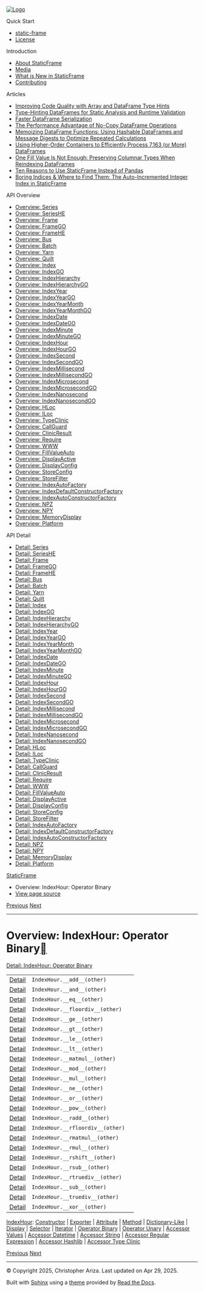 [![Logo](../_static/sf-logo-web_icon-small.png)](../index.md)

Quick Start

* [static-frame](../readme.md)
* [License](../license.md)

Introduction

* [About StaticFrame](../intro.md)
* [Media](../intro.html#media)
* [What is New in StaticFrame](../new.md)
* [Contributing](../contributing.md)

Articles

* [Improving Code Quality with Array and DataFrame Type Hints](../articles/guard.md)
* [Type-Hinting DataFrames for Static Analysis and Runtime Validation](../articles/ftyping.md)
* [Faster DataFrame Serialization](../articles/serialize.md)
* [The Performance Advantage of No-Copy DataFrame Operations](../articles/no_copy.md)
* [Memoizing DataFrame Functions: Using Hashable DataFrames and Message Digests to Optimize Repeated Calculations](../articles/hash.md)
* [Using Higher-Order Containers to Efficiently Process 7,163 (or More) DataFrames](../articles/uhoc.md)
* [One Fill Value Is Not Enough: Preserving Columnar Types When Reindexing DataFrames](../articles/fill_value.md)
* [Ten Reasons to Use StaticFrame Instead of Pandas](../articles/upgrade.md)
* [Boring Indices & Where to Find Them: The Auto-Incremented Integer Index in StaticFrame](../articles/aiii.md)

API Overview

* [Overview: Series](series.md)
* [Overview: SeriesHE](series_he.md)
* [Overview: Frame](frame.md)
* [Overview: FrameGO](frame_go.md)
* [Overview: FrameHE](frame_he.md)
* [Overview: Bus](bus.md)
* [Overview: Batch](batch.md)
* [Overview: Yarn](yarn.md)
* [Overview: Quilt](quilt.md)
* [Overview: Index](index.md)
* [Overview: IndexGO](index_go.md)
* [Overview: IndexHierarchy](index_hierarchy.md)
* [Overview: IndexHierarchyGO](index_hierarchy_go.md)
* [Overview: IndexYear](index_year.md)
* [Overview: IndexYearGO](index_year_go.md)
* [Overview: IndexYearMonth](index_year_month.md)
* [Overview: IndexYearMonthGO](index_year_month_go.md)
* [Overview: IndexDate](index_date.md)
* [Overview: IndexDateGO](index_date_go.md)
* [Overview: IndexMinute](index_minute.md)
* [Overview: IndexMinuteGO](index_minute_go.md)
* [Overview: IndexHour](index_hour.md)
* [Overview: IndexHourGO](index_hour_go.md)
* [Overview: IndexSecond](index_second.md)
* [Overview: IndexSecondGO](index_second_go.md)
* [Overview: IndexMillisecond](index_millisecond.md)
* [Overview: IndexMillisecondGO](index_millisecond_go.md)
* [Overview: IndexMicrosecond](index_microsecond.md)
* [Overview: IndexMicrosecondGO](index_microsecond_go.md)
* [Overview: IndexNanosecond](index_nanosecond.md)
* [Overview: IndexNanosecondGO](index_nanosecond_go.md)
* [Overview: HLoc](hloc.md)
* [Overview: ILoc](iloc.md)
* [Overview: TypeClinic](type_clinic.md)
* [Overview: CallGuard](call_guard.md)
* [Overview: ClinicResult](clinic_result.md)
* [Overview: Require](require.md)
* [Overview: WWW](www.md)
* [Overview: FillValueAuto](fill_value_auto.md)
* [Overview: DisplayActive](display_active.md)
* [Overview: DisplayConfig](display_config.md)
* [Overview: StoreConfig](store_config.md)
* [Overview: StoreFilter](store_filter.md)
* [Overview: IndexAutoFactory](index_auto_factory.md)
* [Overview: IndexDefaultConstructorFactory](index_default_constructor_factory.md)
* [Overview: IndexAutoConstructorFactory](index_auto_constructor_factory.md)
* [Overview: NPZ](npz.md)
* [Overview: NPY](npy.md)
* [Overview: MemoryDisplay](memory_display.md)
* [Overview: Platform](platform.md)

API Detail

* [Detail: Series](../api_detail/series.md)
* [Detail: SeriesHE](../api_detail/series_he.md)
* [Detail: Frame](../api_detail/frame.md)
* [Detail: FrameGO](../api_detail/frame_go.md)
* [Detail: FrameHE](../api_detail/frame_he.md)
* [Detail: Bus](../api_detail/bus.md)
* [Detail: Batch](../api_detail/batch.md)
* [Detail: Yarn](../api_detail/yarn.md)
* [Detail: Quilt](../api_detail/quilt.md)
* [Detail: Index](../api_detail/index.md)
* [Detail: IndexGO](../api_detail/index_go.md)
* [Detail: IndexHierarchy](../api_detail/index_hierarchy.md)
* [Detail: IndexHierarchyGO](../api_detail/index_hierarchy_go.md)
* [Detail: IndexYear](../api_detail/index_year.md)
* [Detail: IndexYearGO](../api_detail/index_year_go.md)
* [Detail: IndexYearMonth](../api_detail/index_year_month.md)
* [Detail: IndexYearMonthGO](../api_detail/index_year_month_go.md)
* [Detail: IndexDate](../api_detail/index_date.md)
* [Detail: IndexDateGO](../api_detail/index_date_go.md)
* [Detail: IndexMinute](../api_detail/index_minute.md)
* [Detail: IndexMinuteGO](../api_detail/index_minute_go.md)
* [Detail: IndexHour](../api_detail/index_hour.md)
* [Detail: IndexHourGO](../api_detail/index_hour_go.md)
* [Detail: IndexSecond](../api_detail/index_second.md)
* [Detail: IndexSecondGO](../api_detail/index_second_go.md)
* [Detail: IndexMillisecond](../api_detail/index_millisecond.md)
* [Detail: IndexMillisecondGO](../api_detail/index_millisecond_go.md)
* [Detail: IndexMicrosecond](../api_detail/index_microsecond.md)
* [Detail: IndexMicrosecondGO](../api_detail/index_microsecond_go.md)
* [Detail: IndexNanosecond](../api_detail/index_nanosecond.md)
* [Detail: IndexNanosecondGO](../api_detail/index_nanosecond_go.md)
* [Detail: HLoc](../api_detail/hloc.md)
* [Detail: ILoc](../api_detail/iloc.md)
* [Detail: TypeClinic](../api_detail/type_clinic.md)
* [Detail: CallGuard](../api_detail/call_guard.md)
* [Detail: ClinicResult](../api_detail/clinic_result.md)
* [Detail: Require](../api_detail/require.md)
* [Detail: WWW](../api_detail/www.md)
* [Detail: FillValueAuto](../api_detail/fill_value_auto.md)
* [Detail: DisplayActive](../api_detail/display_active.md)
* [Detail: DisplayConfig](../api_detail/display_config.md)
* [Detail: StoreConfig](../api_detail/store_config.md)
* [Detail: StoreFilter](../api_detail/store_filter.md)
* [Detail: IndexAutoFactory](../api_detail/index_auto_factory.md)
* [Detail: IndexDefaultConstructorFactory](../api_detail/index_default_constructor_factory.md)
* [Detail: IndexAutoConstructorFactory](../api_detail/index_auto_constructor_factory.md)
* [Detail: NPZ](../api_detail/npz.md)
* [Detail: NPY](../api_detail/npy.md)
* [Detail: MemoryDisplay](../api_detail/memory_display.md)
* [Detail: Platform](../api_detail/platform.md)

[StaticFrame](../index.md)

* Overview: IndexHour: Operator Binary
* [View page source](../_sources/api_overview/index_hour-operator_binary.rst.txt)

[Previous](index_hour-iterator.html "Overview: IndexHour: Iterator")
[Next](index_hour-operator_unary.html "Overview: IndexHour: Operator Unary")

---

# Overview: IndexHour: Operator Binary[](#overview-indexhour-operator-binary "Link to this heading")

[Detail: IndexHour: Operator Binary](../api_detail/index_hour-operator_binary.html#api-detail-indexhour-operator-binary)

|  |  |  |
| --- | --- | --- |
| [Detail](../api_detail/index_hour-operator_binary.html#api-sig-indexhour-add) | `IndexHour.__add__(other)` |  |
| [Detail](../api_detail/index_hour-operator_binary.html#api-sig-indexhour-and) | `IndexHour.__and__(other)` |  |
| [Detail](../api_detail/index_hour-operator_binary.html#api-sig-indexhour-eq) | `IndexHour.__eq__(other)` |  |
| [Detail](../api_detail/index_hour-operator_binary.html#api-sig-indexhour-floordiv) | `IndexHour.__floordiv__(other)` |  |
| [Detail](../api_detail/index_hour-operator_binary.html#api-sig-indexhour-ge) | `IndexHour.__ge__(other)` |  |
| [Detail](../api_detail/index_hour-operator_binary.html#api-sig-indexhour-gt) | `IndexHour.__gt__(other)` |  |
| [Detail](../api_detail/index_hour-operator_binary.html#api-sig-indexhour-le) | `IndexHour.__le__(other)` |  |
| [Detail](../api_detail/index_hour-operator_binary.html#api-sig-indexhour-lt) | `IndexHour.__lt__(other)` |  |
| [Detail](../api_detail/index_hour-operator_binary.html#api-sig-indexhour-matmul) | `IndexHour.__matmul__(other)` |  |
| [Detail](../api_detail/index_hour-operator_binary.html#api-sig-indexhour-mod) | `IndexHour.__mod__(other)` |  |
| [Detail](../api_detail/index_hour-operator_binary.html#api-sig-indexhour-mul) | `IndexHour.__mul__(other)` |  |
| [Detail](../api_detail/index_hour-operator_binary.html#api-sig-indexhour-ne) | `IndexHour.__ne__(other)` |  |
| [Detail](../api_detail/index_hour-operator_binary.html#api-sig-indexhour-or) | `IndexHour.__or__(other)` |  |
| [Detail](../api_detail/index_hour-operator_binary.html#api-sig-indexhour-pow) | `IndexHour.__pow__(other)` |  |
| [Detail](../api_detail/index_hour-operator_binary.html#api-sig-indexhour-radd) | `IndexHour.__radd__(other)` |  |
| [Detail](../api_detail/index_hour-operator_binary.html#api-sig-indexhour-rfloordiv) | `IndexHour.__rfloordiv__(other)` |  |
| [Detail](../api_detail/index_hour-operator_binary.html#api-sig-indexhour-rmatmul) | `IndexHour.__rmatmul__(other)` |  |
| [Detail](../api_detail/index_hour-operator_binary.html#api-sig-indexhour-rmul) | `IndexHour.__rmul__(other)` |  |
| [Detail](../api_detail/index_hour-operator_binary.html#api-sig-indexhour-rshift) | `IndexHour.__rshift__(other)` |  |
| [Detail](../api_detail/index_hour-operator_binary.html#api-sig-indexhour-rsub) | `IndexHour.__rsub__(other)` |  |
| [Detail](../api_detail/index_hour-operator_binary.html#api-sig-indexhour-rtruediv) | `IndexHour.__rtruediv__(other)` |  |
| [Detail](../api_detail/index_hour-operator_binary.html#api-sig-indexhour-sub) | `IndexHour.__sub__(other)` |  |
| [Detail](../api_detail/index_hour-operator_binary.html#api-sig-indexhour-truediv) | `IndexHour.__truediv__(other)` |  |
| [Detail](../api_detail/index_hour-operator_binary.html#api-sig-indexhour-xor) | `IndexHour.__xor__(other)` |  |

[IndexHour](index_hour.html#api-overview-indexhour): [Constructor](index_hour-constructor.html#api-overview-indexhour-constructor) | [Exporter](index_hour-exporter.html#api-overview-indexhour-exporter) | [Attribute](index_hour-attribute.html#api-overview-indexhour-attribute) | [Method](index_hour-method.html#api-overview-indexhour-method) | [Dictionary-Like](index_hour-dictionary_like.html#api-overview-indexhour-dictionary-like) | [Display](index_hour-display.html#api-overview-indexhour-display) | [Selector](index_hour-selector.html#api-overview-indexhour-selector) | [Iterator](index_hour-iterator.html#api-overview-indexhour-iterator) | [Operator Binary](#api-overview-indexhour-operator-binary) | [Operator Unary](index_hour-operator_unary.html#api-overview-indexhour-operator-unary) | [Accessor Values](index_hour-accessor_values.html#api-overview-indexhour-accessor-values) | [Accessor Datetime](index_hour-accessor_datetime.html#api-overview-indexhour-accessor-datetime) | [Accessor String](index_hour-accessor_string.html#api-overview-indexhour-accessor-string) | [Accessor Regular Expression](index_hour-accessor_regular_expression.html#api-overview-indexhour-accessor-regular-expression) | [Accessor Hashlib](index_hour-accessor_hashlib.html#api-overview-indexhour-accessor-hashlib) | [Accessor Type Clinic](index_hour-accessor_type_clinic.html#api-overview-indexhour-accessor-type-clinic)

[Previous](index_hour-iterator.html "Overview: IndexHour: Iterator")
[Next](index_hour-operator_unary.html "Overview: IndexHour: Operator Unary")

---

© Copyright 2025, Christopher Ariza.
Last updated on Apr 29, 2025.

Built with [Sphinx](https://www.sphinx-doc.org/) using a
[theme](https://github.com/readthedocs/sphinx_rtd_theme)
provided by [Read the Docs](https://readthedocs.org).
